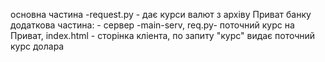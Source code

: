 основна частина -request.py - дає курси валют з архіву Приват банку
додаткова частина: - сервер -main-serv, req.py- поточний курс на Приват, index.html - сторінка кліента, по запиту "курс" видає поточний курс долара
